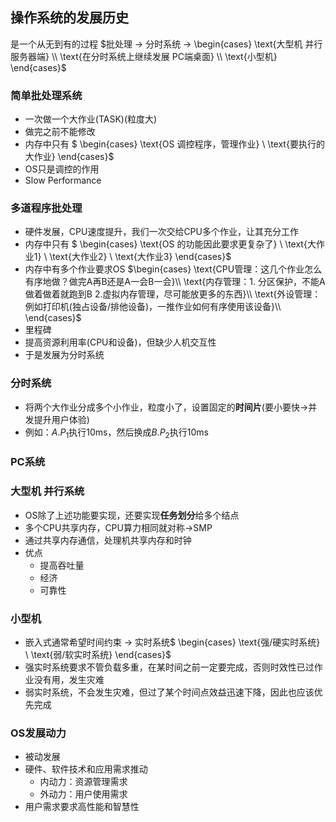 ## 操作系统的发展历史
是一个从无到有的过程
$批处理 -> 分时系统 -> \begin{cases}
\text{大型机 并行 服务器端} \\
\text{在分时系统上继续发展 PC端桌面} \\
\text{小型机} \end{cases}$

### 简单批处理系统
- 一次做一个大作业(TASK)(粒度大)
- 做完之前不能修改
- 内存中只有 $   \begin{cases}
                \text{OS 调控程序，管理作业} \\
                \text{要执行的大作业} \end{cases}$
- OS只是调控的作用
- Slow Performance

### 多道程序批处理
- 硬件发展，CPU速度提升，我们一次交给CPU多个作业，让其充分工作
- 内存中只有 $   \begin{cases}
                \text{OS 的功能因此要求更复杂了} \\
                \text{大作业1} \\
                \text{大作业2} \\
                \text{大作业3} \end{cases}$
- 内存中有多个作业要求OS $\begin{cases}
                        \text{CPU管理：这几个作业怎么有序地做？做完A再B还是A一会B一会}\\
                        \text{内存管理：1. 分区保护，不能A做着做着就跑到B 2.虚拟内存管理，尽可能放更多的东西}\\
                        \text{外设管理：例如打印机(独占设备/排他设备)，一推作业如何有序使用该设备}\\
                        \end{cases}$
- 里程碑
- 提高资源利用率(CPU和设备)，但缺少人机交互性
- 于是发展为分时系统

### 分时系统
- 将两个大作业分成多个小作业，粒度小了，设置固定的**时间片**(要小要快->并发提升用户体验)
- 例如：$A.P_1$执行10ms，然后换成$B.P_2$执行10ms

### PC系统

### 大型机 并行系统
- OS除了上述功能要实现，还要实现**任务划分**给多个结点
- 多个CPU共享内存，CPU算力相同就对称->SMP
- 通过共享内存通信，处理机共享内存和时钟
- 优点
  - 提高吞吐量
  - 经济
  - 可靠性
  
### 小型机
- 嵌入式通常希望时间约束 -> 实时系统$  \begin{cases}
                                    \text{强/硬实时系统} \\
                                    \text{弱/软实时系统}
                                    \end{cases}$
- 强实时系统要求不管负载多重，在某时间之前一定要完成，否则时效性已过作业没有用，发生灾难
- 弱实时系统，不会发生灾难，但过了某个时间点效益迅速下降，因此也应该优先完成
  
### OS发展动力
- 被动发展
- 硬件、软件技术和应用需求推动
  - 内动力：资源管理需求
  - 外动力：用户使用需求
- 用户需求要求高性能和智慧性